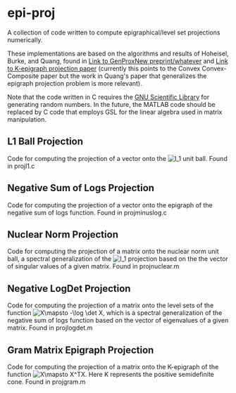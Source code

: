 # epi-proj
A collection of code written to compute epigraphical/level set projections numerically.

These implementations are based on the algorithms and results of Hoheisel, Burke, and Quang, found in [Link to GenProxNew preprint/whatever](https://math.mcgill.ca/hoheisel/) and [Link to K-epigraph projection paper](https://www.math.mcgill.ca/hoheisel/composite_conjugate.pdf) (currently this points to the Convex Convex-Composite paper but the work in Quang's paper that generalizes the epigraph projection problem is more relevant).

Note that the code written in C requires the [GNU Scientific Library](https://www.gnu.org/software/gsl/) for generating random numbers. In the future, the MATLAB code should be replaced by C code that employs GSL for the linear algebra used in matrix manipulation.

## L1 Ball Projection
Code for computing the projection of a vector onto the <img src="https://latex.codecogs.com/svg.latex?l_1" title="l_1" /> unit ball. Found in projl1.c  

## Negative Sum of Logs Projection
Code for computing the projection of a vector onto the epigraph of the negative sum of logs function. Found in projminuslog.c

## Nuclear Norm Projection
Code for computing the projection of a matrix onto the nuclear norm unit ball, a spectral generalization of the <img src="https://latex.codecogs.com/svg.latex?l_1" title="l_1" /> projection based on the the vector of singular values of a given matrix. Found in projnuclear.m

## Negative LogDet Projection
Code for computing the projection of a matrix onto the level sets of the function <img src="https://latex.codecogs.com/svg.latex?X\mapsto&space;-\log&space;\det&space;X" title="X\mapsto -\log \det X" />, which is a spectral generalization of the negative sum of logs function based on the vector of eigenvalues of a given matrix. Found in projlogdet.m

## Gram Matrix Epigraph Projection
Code for computing the projection of a matrix onto the K-epigraph of the function <img src="https://latex.codecogs.com/svg.latex?X\mapsto&space;X^TX" title="X\mapsto X^TX" />. Here K represents the positive semidefinite cone. Found in projgram.m

